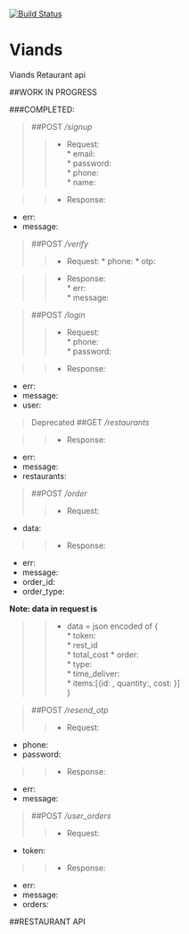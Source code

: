[![Build Status](https://travis-ci.org/one100solutions/Viands.svg?branch=master)](https://travis-ci.org/one100solutions/Viands)
# Viands
Viands Retaurant api

##WORK IN PROGRESS

###COMPLETED:

> ##POST _/signup_
>>  * Request:  
    * email:  
    * password:  
    * phone:  
    * name:  

>> * Response:
   * err:  
   * message:

> ##POST _/verify_  
>>  * Request:
    * phone:
    * otp:  

>>  * Response:  
    * err:  
    * message:  

> ##POST _/login_  
>>  * Request:  
    * phone:  
    * password:  

>> * Response:
   * err:  
   * message:
   * user:
>Deprecated
> ##GET _/restaurants_  
>>  

>> * Response:      
   * err:   
   * message:  
   * restaurants:  

> ##POST _/order_  
>> * Request:  
   * data: 

>> * Response:  
   * err:  
   * message:  
   * order_id:
   * order_type:
  
  **Note: data in request is**  
>>  * data = json encoded of {  
      * token:  
      * rest_id  
      * total_cost
      * order:  
      *   type:  
      *   time_deliver:  
      *   items:[{id: , quantity:, cost: }]  
    }

> ##POST _/resend_otp_  
>> * Request:    
   * phone:  
   * password:  

>> * Response:    
   * err:  
   * message:  

> ##POST _/user_orders_  
>> * Request:  
   * token:  

>> * Response:  
   * err:  
   * message:  
   * orders: 

##RESTAURANT API

> ##
